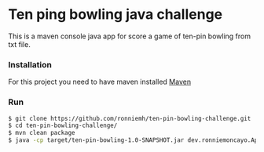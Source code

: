 # Ten ping bowling java challenge

This is a maven console java app for score a game of ten-pin bowling from txt file.

### Installation

For this project you need to have maven installed [Maven](https://maven.apache.org/)

### Run
```sh
$ git clone https://github.com/ronniemh/ten-pin-bowling-challenge.git
$ cd ten-pin-bowling-challenge/
$ mvn clean package
$ java -cp target/ten-pin-bowling-1.0-SNAPSHOT.jar dev.ronniemoncayo.App "${LocationFile}"
```
